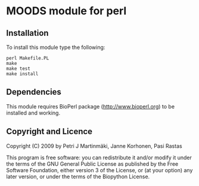 MOODS module for perl
=====================

Installation
------------

To install this module type the following:

    perl Makefile.PL
    make
    make test
    make install

Dependencies
------------

This module requires BioPerl package (http://www.bioperl.org) to be installed and working.

Copyright and Licence
---------------------

Copyright (C) 2009 by Petri J Martinmäki, Janne Korhonen, Pasi Rastas

This program is free software: you can redistribute it and/or modify
it under the terms of the GNU General Public License as published by
the Free Software Foundation, either version 3 of the License, or
(at your option) any later version, or under the terms of the Biopython
License.

